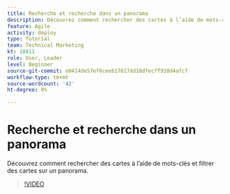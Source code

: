 ```yaml
---
title: Recherche et recherche dans un panorama
description: Découvrez comment rechercher des cartes à l’aide de mots-clés et filtrer des cartes sur un panorama.
feature: Agile
activity: deploy
type: Tutorial
team: Technical Marketing
kt: 10811
role: User, Leader
level: Beginner
source-git-commit: e0414de57ef8cee617617dd18dfecff910d4afcf
workflow-type: tm+mt
source-wordcount: '42'
ht-degree: 0%

---
```


# Recherche et recherche dans un panorama

Découvrez comment rechercher des cartes à l’aide de mots-clés et filtrer des cartes sur un panorama.

>[!VIDEO](https://video.tv.adobe.com/v/3410570)
